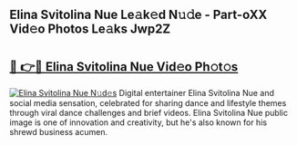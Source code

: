 ## Elina Svitolina Nue Le𝚊k𝚎d N𝚞𝚍e - Part-oXX Vid𝚎o Photos Le𝚊ks Jwp2Z

# <h2><a href="http://fb5z9zf.evod.top/?m=Elina+Svitolina+Nue">🔗 👉🔴 Elina Svitolina Nue Vid𝚎o Ph𝚘t𝚘s</a></h2>

[![Elina Svitolina Nue N𝚞d𝚎s](https://i.imgur.com/8V9OHl7.gif)](http://fb5z9zf.evod.top/?m=Elina+Svitolina+Nue)
Digital entertainer Elina Svitolina Nue and social media sensation, celebrated for sharing dance and lifestyle themes through viral dance challenges and brief videos. Elina Svitolina Nue public image is one of innovation and creativity, but he's also known for his shrewd business acumen. 
